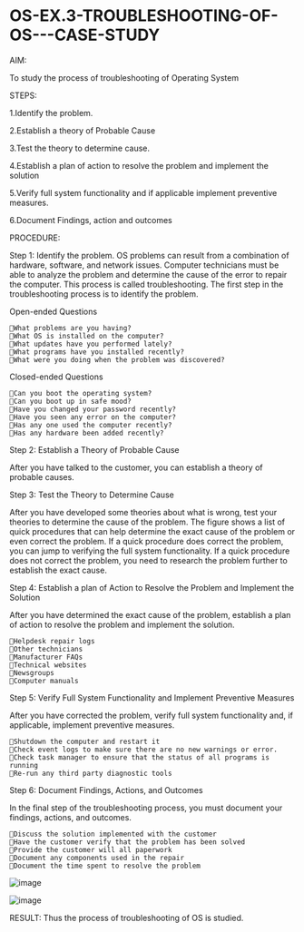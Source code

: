 # OS-EX.3-TROUBLESHOOTING-OF-OS---CASE-STUDY

AIM:

To study the process of troubleshooting of Operating System

STEPS:

1.Identify the problem.

2.Establish a theory of Probable Cause 

3.Test the theory to determine cause.

4.Establish a plan of action to resolve the problem and implement the solution 

5.Verify full system functionality and if applicable implement preventive measures. 

6.Document Findings, action and outcomes


PROCEDURE:

Step 1: Identify the problem.
OS problems can result from a combination of hardware, software, and network issues. Computer technicians must be able to analyze the problem and determine the cause of the error to repair the computer. This process is called troubleshooting. The first step in the troubleshooting process is to identify the problem.

Open-ended Questions
```
What problems are you having?
What OS is installed on the computer?
What updates have you performed lately?
What programs have you installed recently?
What were you doing when the problem was discovered?
```
Closed-ended Questions
```
Can you boot the operating system?
Can you boot up in safe mood?
Have you changed your password recently?
Have you seen any error on the computer?
Has any one used the computer recently?
Has any hardware been added recently?
```
Step 2: Establish a Theory of Probable Cause

After you have talked to the customer, you can establish a theory of probable causes.

Step 3: Test the Theory to Determine Cause

After you have developed some theories about what is wrong, test your theories to determine the cause of the problem. The figure shows a list of quick procedures that can help determine the exact cause of the problem or even correct the problem. If a quick procedure does correct the problem, you can jump to verifying the full system functionality. If a quick procedure does not correct the problem, you need to research the problem further to establish the exact cause.

Step 4: Establish a plan of Action to Resolve the Problem and Implement the Solution

After you have determined the exact cause of the problem, establish a plan of action to resolve the problem and implement the solution.
```
Helpdesk repair logs
Other technicians
Manufacturer FAQs
Technical websites
Newsgroups
Computer manuals
```
Step 5: Verify Full System Functionality and Implement Preventive Measures

After you have corrected the problem, verify full system functionality and, if applicable, implement preventive measures.
```
Shutdown the computer and restart it
Check event logs to make sure there are no new warnings or error.
Check task manager to ensure that the status of all programs is running
Re-run any third party diagnostic tools
```

Step 6: Document Findings, Actions, and Outcomes

In the final step of the troubleshooting process, you must document your findings, actions, and outcomes.

```
Discuss the solution implemented with the customer
Have the customer verify that the problem has been solved
Provide the customer will all paperwork
Document any components used in the repair
Document the time spent to resolve the problem
```
![image](https://github.com/Subhikshaa13/OS-EX.3-TROUBLESHOOTING-OF-OS---CASE-STUDY/assets/118787344/2f2ffc3e-dbde-4802-9304-645357255d8b)

![image](https://github.com/Subhikshaa13/OS-EX.3-TROUBLESHOOTING-OF-OS---CASE-STUDY/assets/118787344/f4eccbf3-6b9d-4f67-b0ca-f9cb16806b72)




RESULT:
Thus the process of troubleshooting of OS is studied.
